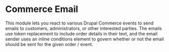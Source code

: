 # Commerce Email

This module lets you react to various Drupal Commerce events to send emails to customers, administrators, or other interested parties. The emails use token replacement to include order details in their text, and the email sender uses an inline conditions element to govern whether or not the email should be sent for the given order / event.
